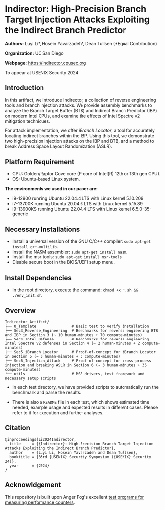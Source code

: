 # Indirector: High-Precision Branch Target Injection Attacks Exploiting the Indirect Branch Predictor
**Authors:** Luyi Li*, Hosein Yavarzadeh*, Dean Tullsen (*Equal Contribution)

**Organization:** UC San Diego

**Webpage:** https://indirector.cpusec.org

To appear at USENIX Security 2024

## Introduction
In this artifact, we introduce Indirector, a collection of reverse engineering tools and branch injection attacks. We provide assembly benchmarks to analyze the Branch Target Buffer (BTB) and Indirect Branch Predictor (IBP) on modern Intel CPUs, and examine the effects of Intel Spectre v2 mitigation techniques.

For attack implementation, we offer *iBranch Locator*, a tool for accurately locating indirect branches within the IBP. Using this tool, we demonstrate two high-precision injection attacks on the IBP and BTB, and a method to break Address Space Layout Randomization (ASLR).

## Platform Requirement
* CPU: Golden/Raptor Cove core (P-core of Intel(R) 12th or 13th gen CPU).
* OS: Ubuntu-based Linux system.

**The environments we used in our paper are:**
* i9-12900 running Ubuntu 22.04.4 LTS with Linux kernel 5.10.209
* i7-13700K running Ubuntu 20.04.6 LTS with Linux kernel 5.15.89
* i9-13900KS running Ubuntu 22.04.4 LTS with Linux kernel 6.5.0-35-generic

## Necessary Installations
* Install a universal version of the GNU C/C++ compiler: `sudo apt-get install g++-multilib`.
* Install the NASM assembler: `sudo apt-get install nasm`.
* Install the msr-tools: `sudo apt-get install msr-tools`
* Disable secure boot in the BIOS/UEFI setup menu.

## Install Dependencies
* In the root directory, execute the command: `chmod +x *.sh && ./env_init.sh`.

## Overview
```
Indirector_Artifact/
├── 0_Template                # Basic test to verify installation
├── Sec3_Reverse_Engineering  # Benchmarks for reverse engieering BTB and IBP in Section 3 (~ 10 human-minutes + 70 compute-minutes)
├── Sec4_Intel_Defense        # Benchmarks for reverse engieering Intel Spectre v2 defenses in Section 4 (~ 2 human-minutes + 2 compute-minutes)
├── Sec5_iBranch_Locator      # Proof-of-concept for iBranch Locator in Section 5 (~ 3 human-minutes + 5 compute-minutes)
├── Sec6_Injection_Attack     # Proof-of-concept for cross-process injection and breaking ASLR in Section 6 (~ 3 human-minutes + 35 compute-minutes)
└── utils                     # MSR drivers, test framework and necessary setup scripts
```

* In each test directory, we have provided scripts to automatically run the benchmark and parse the results.

* There is also a ``README`` file in each test, which shows estimated time needed, example usage and expected results in different cases. Please refer to it for execution and further analyses.

## Citation
```
@inproceedings{Li2024Indirector,
  title     = {{Indirector}: High-Precision Branch Target Injection Attacks Exploiting the Indirect Branch Predictor},
  author    = {Luyi Li, Hosein Yavarzadeh and Dean Tullsen},
  booktitle = {33rd {USENIX} Security Symposium ({USENIX} Security 24)},
  year      = {2024}
}
```
## Acknowldgement
This repository is built upon Anger Fog's excellent [test programs for measuring performance counters](https://agner.org/optimize/#testp).
